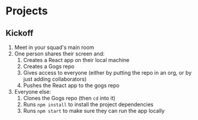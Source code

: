 # Projects

## Kickoff

1. Meet in your squad's main room
1. One person shares their screen and:
    1. Creates a React app on their local machine
    1. Creates a Gogs repo
    1. Gives access to everyone (either by putting the repo in an org, or by just adding collaborators)
    1. Pushes the React app to the gogs repo
1. Everyone else:
    1. Clones the Gogs repo (then `cd` into it)
    1. Runs `npm install` to install the project dependencies
    1. Runs `npm start` to make sure they can run the app locally
